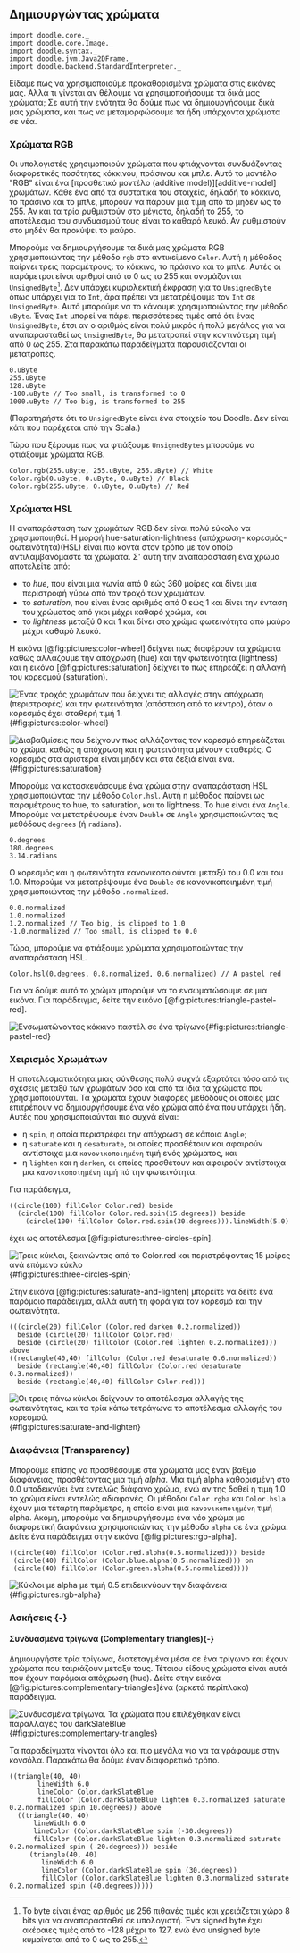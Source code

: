 ## Δημιουργώντας χρώματα

```tut:invisible
import doodle.core._
import doodle.core.Image._
import doodle.syntax._
import doodle.jvm.Java2DFrame._
import doodle.backend.StandardInterpreter._
```

Είδαμε πως να χρησιμοποιούμε προκαθορισμένα χρώματα στις εικόνες μας. Αλλά τι γίνεται αν θέλουμε να χρησιμοποιήσουμε τα δικά μας χρώματα; Σε αυτή την ενότητα θα δούμε πως να δημιουργήσουμε δικά μας χρώματα, και πως να μεταμορφώσουμε τα ήδη υπάρχοντα χρώματα σε νέα.

### Χρώματα RGB

Οι υπολογιστές χρησιμοποιούν χρώματα που φτιάχνονται συνδυάζοντας διαφορετικές ποσότητες κόκκινου, πράσινου και μπλε. Αυτό το μοντέλο "RGB" είναι ένα [προσθετικό μοντέλο (additive model)][additive-model] χρωμάτων. Κάθε ένα από τα συστατικά του στοιχεία, δηλαδή το κόκκινο, το πράσινο και το μπλε, μπορούν να πάρουν μια τιμή από το μηδέν ως το 255. Αν και τα τρία ρυθμιστούν στο μέγιστο, δηλαδή το 255, το αποτέλεσμα του συνδυασμού τους είναι το καθαρό λευκό. Αν ρυθμιστούν στο μηδέν θα προκύψει το μαύρο.

Μπορούμε να δημιουργήσουμε τα δικά μας χρώματα RGB χρησιμοποιώντας την μέθοδο `rgb` στο αντικείμενο `Color`. Αυτή η μέθοδος παίρνει τρεις παραμέτρους: το κόκκινο, το πράσινο και το μπλε. Αυτές οι παράμετροι είναι αριθμοί από το 0 ως το 255 και ονομάζονται `UnsignedByte`[^byte]. Δεν υπάρχει κυριολεκτική έκφραση για το `UnsignedByte` όπως υπάρχει για το `Int`, άρα πρέπει να μετατρέψουμε τον `Int` σε `UnsignedByte`. Αυτό μπορούμε να το κάνουμε χρησιμοποιώντας την μέθοδο `uByte`. Ένας `Int` μπορεί να πάρει περισσότερες τιμές από ότι ένας `UnsignedByte`, έτσι αν ο αριθμός είναι πολύ μικρός ή πολύ μεγάλος για να αναπαρασταθεί ως `UnsignedByte`, θα μετατραπεί στην κοντινότερη τιμή από 0 ως 255. Στα παρακάτω παραδείγματα παρουσιάζονται οι μετατροπές.

```tut:book
0.uByte
255.uByte
128.uByte
-100.uByte // Too small, is transformed to 0
1000.uByte // Too big, is transformed to 255
```

(Παρατηρήστε ότι το `UnsignedByte` είναι ένα στοιχείο του Doodle. Δεν είναι κάτι που παρέχεται από την Scala.)

Τώρα που ξέρουμε πως να φτιάξουμε `UnsignedBytes` μπορούμε να φτιάξουμε χρώματα RGB.

```tut:silent:book
Color.rgb(255.uByte, 255.uByte, 255.uByte) // White
Color.rgb(0.uByte, 0.uByte, 0.uByte) // Black
Color.rgb(255.uByte, 0.uByte, 0.uByte) // Red
```

### Χρώματα HSL

Η αναπαράσταση των χρωμάτων RGB δεν είναι πολύ εύκολο να χρησιμοποιηθεί. Η μορφή hue-saturation-lightness (απόχρωση- κορεσμός- φωτεινότητα)(HSL) είναι πιο κοντά στον τρόπο με τον οποίο αντιλαμβανόμαστε τα χρώματα. Σ' αυτή την αναπαράσταση ένα χρώμα αποτελείτε από:

- το *hue*, που είναι μια γωνία από 0 εώς 360 μοίρες και δίνει μια περιστροφή γύρω από τον τροχό των χρωμάτων.
- το *saturation*, που είναι ένας αριθμός από 0 εώς 1 και δίνει την ένταση του χρώματος από γκρι μέχρι καθαρό χρώμα, και
- το *lightness* μεταξύ 0 και 1 και δίνει στο χρώμα φωτεινότητα από μαύρο μέχρι καθαρό λευκό.

Η εικόνα [@fig:pictures:color-wheel] δείχνει πως διαφέρουν τα χρώματα καθώς αλλάζουμε την απόχρωση (hue) και την φωτεινότητα (lightness) και η εικόνα [@fig:pictures:saturation] δείχνει το πως επηρεάζει η αλλαγή του κορεσμού (saturation).

![Ένας τροχός χρωμάτων που δείχνει τις αλλαγές στην απόχρωση (περιστροφές) και την φωτεινότητα (απόσταση από το κέντρο), όταν ο κορεσμός έχει σταθερή τιμή 1.](src/pages/pictures/color-wheel.pdf+svg){#fig:pictures:color-wheel}

![Διαβαθμίσεις που δείχνουν πως αλλάζοντας τον κορεσμό επηρεάζεται το χρώμα, καθώς η απόχρωση και η φωτεινότητα μένουν σταθερές. Ο κορεσμός στα αριστερά είναι μηδέν και στα δεξιά είναι ένα.](src/pages/pictures/saturation.pdf+svg){#fig:pictures:saturation}

Μπορούμε να κατασκευάσουμε ένα χρώμα στην αναπαράσταση HSL χρησιμοποιώντας την μέθοδο `Color.hsl`. Αυτή η μέθοδος παίρνει ως παραμέτρους το hue, το saturation, και το lightness. Το hue είναι ένα `Angle`. Μπορούμε να μετατρέψουμε έναν `Double` σε `Angle` χρησιμοποιώντας τις μεθόδους `degrees` (ή `radians`).

```tut:book
0.degrees
180.degrees
3.14.radians
```

Ο κορεσμός και η φωτεινότητα κανονικοποιούνται μεταξύ του 0.0 και του 1.0. Μπορούμε να μετατρέψουμε ένα `Double` σε κανονικοποιημένη τιμή χρησιμοποιώντας την μέθοδο `.normalized`.

```tut:book
0.0.normalized 
1.0.normalized
1.2.normalized // Too big, is clipped to 1.0
-1.0.normalized // Too small, is clipped to 0.0
```

Τώρα, μπορούμε να φτιάξουμε χρώματα χρησιμοποιώντας την αναπαράσταση HSL.

```tut:silent:book
Color.hsl(0.degrees, 0.8.normalized, 0.6.normalized) // A pastel red
```

Για να δούμε αυτό το χρώμα μπορούμε να το ενσωματώσουμε σε μια εικόνα. Για παράδειγμα, δείτε την εικόνα [@fig:pictures:triangle-pastel-red].

![Ενσωματώνοντας κόκκινο παστέλ σε ένα τρίγωνο](./src/pages/pictures/triangle-pastel-red.pdf+svg){#fig:pictures:triangle-pastel-red}


### Χειρισμός Χρωμάτων

Η αποτελεσματικότητα μιας σύνθεσης πολύ συχνά εξαρτάται τόσο από τις σχέσεις μεταξύ των χρωμάτων όσο και από τα ίδια τα χρώματα που χρησιμοποιούνται. Τα χρώματα έχουν διάφορες μεθόδους οι οποίες μας επιτρέπουν να δημιουργήσουμε ένα νέο χρώμα από ένα που υπάρχει ήδη. Αυτές που χρησιμοποιούνται πιο συχνά είναι:

- η `spin`, η οποία περιστρέφει την απόχρωση σε κάποια `Angle`;
- η `saturate` και η `desaturate`, οι οποίες προσθέτουν και αφαιρούν αντίστοιχα μια `κανονικοποιημένη` τιμή ενός χρώματος, και
- η `lighten` και η `darken`, οι οποίες προσθέτουν και αφαιρούν αντίστοιχα μια `κανονικοποιημένη` τιμή πό την φωτεινότητα.

Για παράδειγμα,

```tut:silent:book
((circle(100) fillColor Color.red) beside 
  (circle(100) fillColor Color.red.spin(15.degrees)) beside
    (circle(100) fillColor Color.red.spin(30.degrees))).lineWidth(5.0)
```

έχει ως αποτέλεσμα [@fig:pictures:three-circles-spin].

![Τρεις κύκλοι, ξεκινώντας από το Color.red και περιστρέφοντας 15 μοίρες ανά επόμενο κύκλο](./src/pages/pictures/three-circles-spin.pdf+svg){#fig:pictures:three-circles-spin}

Στην εικόνα  [@fig:pictures:saturate-and-lighten] μπορείτε να δείτε ένα παρόμοιο παράδειγμα, αλλά αυτή τη φορά για τον κορεσμό και την φωτεινότητα.

```tut:silent:book
(((circle(20) fillColor (Color.red darken 0.2.normalized))
  beside (circle(20) fillColor Color.red)
  beside (circle(20) fillColor (Color.red lighten 0.2.normalized))) above
((rectangle(40,40) fillColor (Color.red desaturate 0.6.normalized)) 
  beside (rectangle(40,40) fillColor (Color.red desaturate 0.3.normalized))
  beside (rectangle(40,40) fillColor Color.red)))
```

![Οι τρεις πάνω κύκλοι δείχνουν το αποτέλεσμα αλλαγής της φωτεινότητας, και τα τρία κάτω τετράγωνα το αποτέλεσμα αλλαγής του κορεσμού.](./src/pages/pictures/saturate-and-lighten.pdf+svg){#fig:pictures:saturate-and-lighten}

[^byte]: Το byte είναι ένας αριθμός με 256 πιθανές τιμές και χρειάζεται χώρο 8 bits για να αναπαρασταθεί σε υπολογιστή. Ένα signed byte έχει ακέραιες τιμές από το -128 μέχρι το 127, ενώ ένα unsigned byte κυμαίνεται από το 0 ως το 255.


### Διαφάνεια (Transparency)

Μπορούμε επίσης να προσθέσουμε στα χρώματά μας έναν βαθμό διαφάνειας, προσθέτοντας μια τιμή *alpha*. Μια τιμή alpha καθορισμένη στο 0.0 υποδεικνύει ένα εντελώς διάφανο χρώμα, ενώ αν της δοθεί η τιμή 1.0 το χρώμα είναι εντελώς αδιαφανές. Οι μέθοδοι `Color.rgba` και `Color.hsla` έχουν μια τέταρτη παράμετρο, η οποία είναι μια `κανονικοποιημένη` τιμή alpha. Ακόμη, μπορούμε να δημιουργήσουμε ένα νέο χρώμα με διαφορετική διαφάνεια χρησιμοποιώντας την μέθοδο `alpha` σε ένα χρώμα. Δείτε ένα παράδειγμα στην εικόνα [@fig:pictures:rgb-alpha].

```tut:silent:book
((circle(40) fillColor (Color.red.alpha(0.5.normalized))) beside
 (circle(40) fillColor (Color.blue.alpha(0.5.normalized))) on
 (circle(40) fillColor (Color.green.alpha(0.5.normalized))))
```

![Κύκλοι με alpha με τιμή 0.5 επιδεικνύουν την διαφάνεια](./src/pages/pictures/rgb-alpha.pdf+svg){#fig:pictures:rgb-alpha}


### Ασκήσεις {-}

#### Συνδυασμένα τρίγωνα (Complementary triangles){-}

Δημιουργήστε τρία τρίγωνα, διατεταγμένα μέσα σε ένα τρίγωνο και έχουν χρώματα που ταιριάζουν μεταξύ τους. Τέτοιου είδους χρώματα είναι αυτά που έχουν παρόμοια απόχρωση (hue). Δείτε στην εικόνα [@fig:pictures:complementary-triangles]ένα (αρκετά περίπλοκο) παράδειγμα.

![Συνδυασμένα τρίγωνα. Τα χρώματα που επιλέχθηκαν είναι παραλλαγές του `darkSlateBlue`](./src/pages/pictures/complementary-triangles.pdf+svg){#fig:pictures:complementary-triangles}

<div class="solution">
Τα παραδείγματα γίνονται όλο και πιο μεγάλα για να τα γράφουμε στην κονσόλα. Παρακάτω θα δούμε έναν διαφορετικό τρόπο.

```tut:book
((triangle(40, 40)
       lineWidth 6.0
       lineColor Color.darkSlateBlue
       fillColor (Color.darkSlateBlue lighten 0.3.normalized saturate 0.2.normalized spin 10.degrees)) above
  ((triangle(40, 40)
      lineWidth 6.0
      lineColor (Color.darkSlateBlue spin (-30.degrees))
      fillColor (Color.darkSlateBlue lighten 0.3.normalized saturate 0.2.normalized spin (-20.degrees))) beside
     (triangle(40, 40)
        lineWidth 6.0
        lineColor (Color.darkSlateBlue spin (30.degrees))
        fillColor (Color.darkSlateBlue lighten 0.3.normalized saturate 0.2.normalized spin (40.degrees)))))
```
</div>
